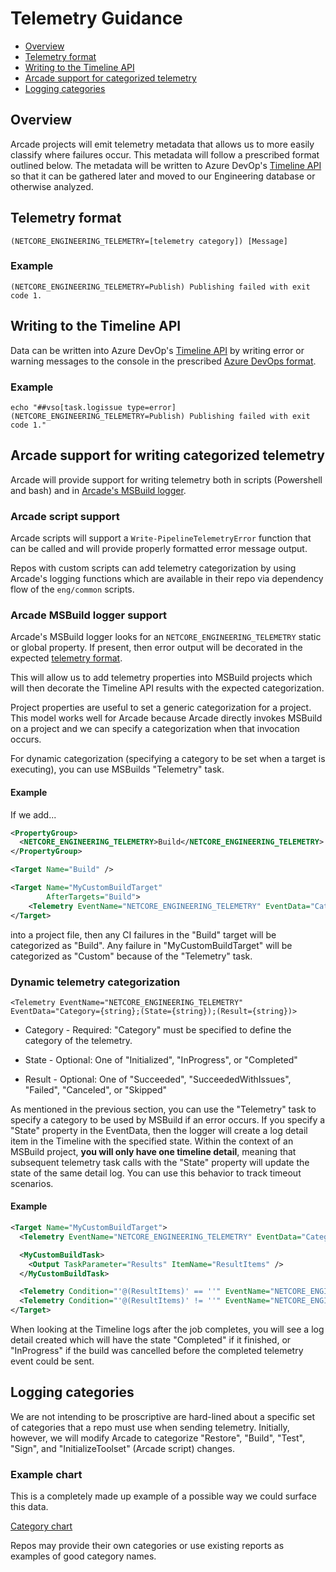 # Telemetry Guidance

- [Overview](#overview)
- [Telemetry format](#telemetry-format)
- [Writing to the Timeline API](#writing-to-the-timeline-api)
- [Arcade support for categorized telemetry](#arcade-support-for-writing-categorized-telemetry)
- [Logging categories](#logging-categories)

## Overview

Arcade projects will emit telemetry metadata that allows us to more easily classify where failures occur.  This metadata will follow a prescribed format outlined below.  The metadata will be written to Azure DevOp's [Timeline API](https://docs.microsoft.com/en-us/rest/api/azure/devops/build/Timeline/Get?view=azure-devops-rest-5.0) so that it can be gathered later and moved to our Engineering database or otherwise analyzed.

## Telemetry format

`(NETCORE_ENGINEERING_TELEMETRY=[telemetry category]) [Message]`

### Example

`(NETCORE_ENGINEERING_TELEMETRY=Publish) Publishing failed with exit code 1.`

## Writing to the Timeline API

Data can be written into Azure DevOp's [Timeline API](https://docs.microsoft.com/en-us/rest/api/azure/devops/build/Timeline/Get?view=azure-devops-rest-5.0) by writing error or warning messages to the console in the prescribed [Azure DevOps format](https://github.com/Microsoft/azure-pipelines-tasks/blob/master/docs/authoring/commands.md).

### Example

`echo "##vso[task.logissue type=error](NETCORE_ENGINEERING_TELEMETRY=Publish) Publishing failed with exit code 1."`

## Arcade support for writing categorized telemetry

Arcade will provide support for writing telemetry both in scripts (Powershell and bash) and in [Arcade's MSBuild logger](https://github.com/dotnet/arcade/blob/3079c495f38bb1306a65b2af13cf25a516610a4f/src/Microsoft.DotNet.Arcade.Sdk/src/PipelinesLogger.cs).

### Arcade script support

Arcade scripts will support a `Write-PipelineTelemetryError` function that can be called and will provide properly formatted error message output.

Repos with custom scripts can add telemetry categorization by using Arcade's logging functions which are available in their repo via dependency flow of the `eng/common` scripts.

### Arcade MSBuild logger support

Arcade's MSBuild logger looks for an `NETCORE_ENGINEERING_TELEMETRY` static or global property.  If present, then error output will be decorated in the expected [telemetry format](#telemetry-format).

This will allow us to add telemetry properties into MSBuild projects which will then decorate the Timeline API results with the expected categorization.  

Project properties are useful to set a generic categorization for a project.  This model works well for Arcade because Arcade directly invokes MSBuild on a project and we can specify a categorization when that invocation occurs.  

For dynamic categorization (specifying a category to be set when a target is executing), you can use MSBuilds "Telemetry" task.

#### Example

If we add...

```XML
<PropertyGroup>
  <NETCORE_ENGINEERING_TELEMETRY>Build</NETCORE_ENGINEERING_TELEMETRY>
</PropertyGroup>

<Target Name="Build" />

<Target Name="MyCustomBuildTarget"
        AfterTargets="Build">
    <Telemetry EventName="NETCORE_ENGINEERING_TELEMETRY" EventData="Category=Custom" />
</Target>
```

into a project file, then any CI failures in the "Build" target will be categorized as "Build".  Any failure in "MyCustomBuildTarget" will be categorized as "Custom" because of the "Telemetry" task.  

### Dynamic telemetry categorization

```<Telemetry EventName="NETCORE_ENGINEERING_TELEMETRY" EventData="Category={string};(State={string});(Result={string})>```

- Category - Required: "Category" must be specified to define the category of the telemetry.

- State - Optional: One of "Initialized", "InProgress", or "Completed"

- Result - Optional: One of "Succeeded", "SucceededWithIssues", "Failed", "Canceled", or "Skipped"

As mentioned in the previous section, you can use the "Telemetry" task to specify a category to be used by MSBuild if an error occurs.  If you specify a "State" property in the EventData, then the logger will create a log detail item in the Timeline with the specified state.  Within the context of an MSBuild project, **you will only have one timeline detail**, meaning that subsequent telemetry task calls with the "State" property will update the state of the same detail log.  You can use this behavior to track timeout scenarios.

#### Example

```XML
<Target Name="MyCustomBuildTarget">
  <Telemetry EventName="NETCORE_ENGINEERING_TELEMETRY" EventData="Category=MyBuild;State=InProgress">

  <MyCustomBuildTask>
    <Output TaskParameter="Results" ItemName="ResultItems" />
  </MyCustomBuildTask>

  <Telemetry Condition="'@(ResultItems)' == ''" EventName="NETCORE_ENGINEERING_TELEMETRY" EventData="Category=MyBuild;State=Completed;Result=Failed">
  <Telemetry Condition="'@(ResultItems)' != ''" EventName="NETCORE_ENGINEERING_TELEMETRY" EventData="Category=MyBuild;State=Completed;Result=Succeeded">
</Target>
```

When looking at the Timeline logs after the job completes, you will see a log detail created which will have the state "Completed" if it finished, or "InProgress" if the build was cancelled before the completed telemetry event could be sent.

## Logging categories

We are not intending to be proscriptive are hard-lined about a specific set of categories that a repo must use when sending telemetry.  Initially, however, we will modify Arcade to categorize "Restore", "Build", "Test", "Sign", and "InitializeToolset" (Arcade script) changes.

### Example chart

This is a completely made up example of a possible way we could surface this data.

[Category chart](./Category-sample.png)

Repos may provide their own categories or use existing reports as examples of good category names.
